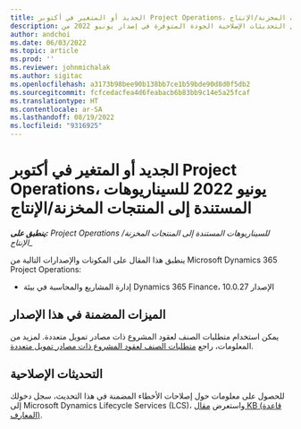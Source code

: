 ```yaml
---
title: الجديد أو المتغير في أكتوبر Project Operations، يونيو 2022 للسيناريوهات المستندة إلى المنتجات المخزنة/الإنتاج
description: يوفر هذا المقال معلومات حول التحديثات الإصلاحية الجودة المتوفرة في إصدار يونيو 2022 من Project Operations للسيناريوهات المستندة إلى المنتجات المخزنة/الإنتاج.
author: andchoi
ms.date: 06/03/2022
ms.topic: article
ms.prod: ''
ms.reviewer: johnmichalak
ms.author: sigitac
ms.openlocfilehash: a3173b98bee90b138bb7ce1b59bde90d8d0f5db2
ms.sourcegitcommit: fcfcedacfea4d6feabacb6b83bb9c14e5a25fcaf
ms.translationtype: HT
ms.contentlocale: ar-SA
ms.lasthandoff: 08/19/2022
ms.locfileid: "9316925"
---
```

# <a name="whats-new-or-changed-in-project-operations-june-2022-for-stockedproduction-based-scenarios"></a>الجديد أو المتغير في أكتوبر Project Operations، يونيو 2022 للسيناريوهات المستندة إلى المنتجات المخزنة/الإنتاج

_**ينطبق على:** Project Operations للسيناريوهات المستندة إلى المنتجات المخزنة/الإنتاج__

ينطبق هذا المقال على المكونات والإصدارات التالية من Microsoft Dynamics 365 Project Operations:

- إدارة المشاريع والمحاسبة في بيئة Dynamics 365 Finance، الإصدار 10.0.27

## <a name="features-included-in-this-release"></a>الميزات المضمنة في هذا الإصدار

يمكن استخدام متطلبات الصنف لعقود المشروع ذات مصادر تمويل متعددة. لمزيد من المعلومات، راجع [متطلبات الصنف لعقود المشروع ذات مصادر تمويل متعددة](../multiple-funding-sources-item-req.md).

## <a name="quality-updates"></a>التحديثات الإصلاحية

للحصول على معلومات حول إصلاحات الأخطاء المضمنة في هذا التحديث، سجل دخولك إلى Microsoft Dynamics Lifecycle Services (LCS)، واستعرض [مقال KB (قاعدة المعارف)](https://fix.lcs.dynamics.com/Issue/Details?bugId=673271).

